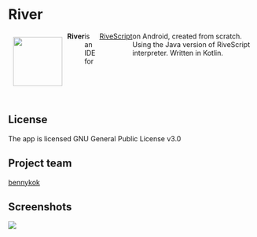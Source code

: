 # River
<div style="display:flex;" >
<img src="/app/src/main/ic_launcher-web.png" align="left" width="100" hspace="10" vspace="10">
<b>River</b> is an IDE for <a href="https://www.rivescript.com">RiveScript</a> on Android, created from scratch. Using the Java version of RiveScript interpreter. Written in Kotlin.
  </div></br>

## License
The app is licensed GNU General Public License v3.0

## Project team
[bennykok](https://github.com/BennyKok)

## Screenshots
<img src="/artworks/overview_image.png" align="left">

